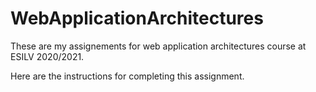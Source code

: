 # WebApplicationArchitectures

These are my assignements for web application architectures course at ESILV 2020/2021.

Here are the instructions for completing this assignment.
